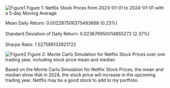 
![Figure1](https://github.com/MahalyB/Netflix-Stock-Price-Analysis/assets/57423814/b8e55e4c-605d-48c0-8271-79f1c59e8583)
Figure 1: Netflix Stock Prices from 2023-01-01 to 2024-01-01 with a 5-day Moving Average

Mean Daily Return: 0.002287506375483668 (0.23%) <br><br>
Standard Deviation of Daily Return: 0.023676950014855272 (2.37%) <br><br>
Sharpe Ratio: 1.527589132921722

![Figure2](https://github.com/MahalyB/Netflix-Stock-Price-Analysis/assets/57423814/010229ee-e253-487f-aae3-4ca9e48bd3aa)
Figure 2: Monte Carlo Simulation for Netflix Stock Prices over one trading year, including stock price mean and median

Based on the Monte Carlo Simulation for Netflix Stock Prices, the mean and median show that in 2024, the stock price will increase in the upcoming trading year. Netflix may be a good stock to add to my portfolio.

